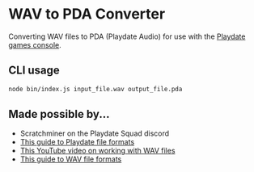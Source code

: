# WAV to PDA Converter

Converting WAV files to PDA (Playdate Audio) for use with the [Playdate games console](https://play.date/).

## CLI usage

```sh
node bin/index.js input_file.wav output_file.pda
```

## Made possible by...

- Scratchminer on the Playdate Squad discord
- [This guide to Playdate file formats](https://github.com/cranksters/playdate-reverse-engineering/blob/main/formats/pda.md)
- [This YouTube video on working with WAV files](https://www.youtube.com/watch?v=udbA7u1zYfc)
- [This guide to WAV file formats](http://soundfile.sapp.org/doc/WaveFormat/)
